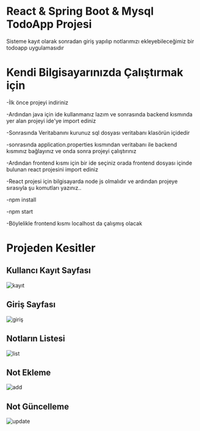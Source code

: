 # React & Spring Boot & Mysql TodoApp Projesi
Sisteme kayıt olarak sonradan giriş yapılıp notlarımızı ekleyebileceğimiz bir todoapp uygulamasıdır
# Kendi Bilgisayarınızda Çalıştırmak için 
-İlk önce projeyi indiriniz

-Ardından java için ide kullanmanız lazım ve sonrasında backend kısmında yer alan projeyi ide'ye import ediniz 

-Sonrasında Veritabanını kurunuz sql dosyası veritabanı klasörün içidedir

-sonrasında application.properties kısmından veritabanı ile backend kısmınız bağlayınız ve onda sonra projeyi çalıştırınız

-Ardından frontend kısmı için bir ide seçiniz orada frontend dosyası içinde bulunan react projesini import ediniz

-React projesi için bilgisayarda node js olmalıdır ve ardından projeye sırasıyla şu komutları yazınız..

-npm install

-npm start

-Böylelikle frontend kısmı localhost da çalışmış olacak

# Projeden Kesitler
## Kullancı Kayıt Sayfası
![kayıt](https://user-images.githubusercontent.com/55630655/180264602-2586d6c2-2480-4e5c-891c-1367e04e6d9f.png)
## Giriş Sayfası
![giriş](https://user-images.githubusercontent.com/55630655/180264686-a32e1f67-fc44-4271-9c9c-b64a3ff9601c.png)
## Notların Listesi
![list](https://user-images.githubusercontent.com/55630655/180264710-1b08ae6f-2cc1-4030-aa5c-0a812c27c9ee.png)
## Not Ekleme 
![add](https://user-images.githubusercontent.com/55630655/180264721-81a53921-eb96-4390-ab2e-30cfd3925037.png)
## Not Güncelleme 
![update](https://user-images.githubusercontent.com/55630655/180264747-99fe0f5d-9557-41dc-9b19-26846734674a.png)

